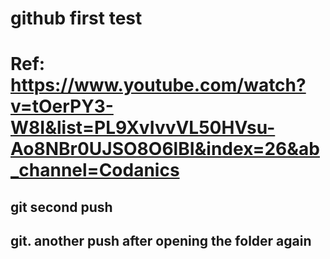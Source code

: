 # github first test
# Ref: https://www.youtube.com/watch?v=tOerPY3-W8I&list=PL9XvIvvVL50HVsu-Ao8NBr0UJSO8O6lBI&index=26&ab_channel=Codanics

## git second push

## git. another push after opening the folder again
